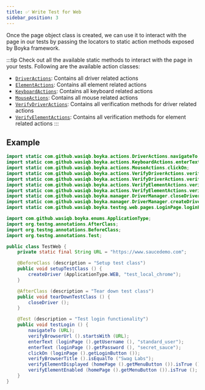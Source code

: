 ```yaml
---
title: ✅ Write Test for Web
sidebar_position: 3
---
```


Once the page object class is created, we can use it to interact with the page in our tests by passing the locators to static action methods exposed by Boyka framework.

:::tip
Check out all the available static methods to interact with the page in your tests. Following are the available action classes:

- [`DriverActions`](/api/actions/driver-actions): Contains all driver related actions
- [`ElementActions`](/api/actions/element-actions): Contains all element related actions
- [`KeyboardActions`](/api/actions/keyboard-actions): Contains all keyboard related actions
- [`MouseActions`](/api/actions/mouse-actions): Contains all mouse related actions
- [`VerifyDriverActions`](/api/actions/verify-driver-actions): Contains all verification methods for driver related actions
- [`VerifyElementActions`](/api/actions/verify-element-actions): Contains all verification methods for element related actions
:::

## Example

```java
import static com.github.wasiqb.boyka.actions.DriverActions.navigateTo;
import static com.github.wasiqb.boyka.actions.KeyboardActions.enterText;
import static com.github.wasiqb.boyka.actions.MouseActions.clickOn;
import static com.github.wasiqb.boyka.actions.VerifyDriverActions.verifyBrowserTitle;
import static com.github.wasiqb.boyka.actions.VerifyDriverActions.verifyBrowserUrl;
import static com.github.wasiqb.boyka.actions.VerifyElementActions.verifyElementDisplayed;
import static com.github.wasiqb.boyka.actions.VerifyElementActions.verifyElementEnabled;
import static com.github.wasiqb.boyka.manager.DriverManager.closeDriver;
import static com.github.wasiqb.boyka.manager.DriverManager.createDriver;
import static com.github.wasiqb.boyka.testng.web.pages.LoginPage.loginPage;

import com.github.wasiqb.boyka.enums.ApplicationType;
import org.testng.annotations.AfterClass;
import org.testng.annotations.BeforeClass;
import org.testng.annotations.Test;

public class TestWeb {
    private static final String URL = "https://www.saucedemo.com";

    @BeforeClass (description = "Setup test class")
    public void setupTestClass () {
        createDriver (ApplicationType.WEB, "test_local_chrome");
    }

    @AfterClass (description = "Tear down test class")
    public void tearDownTestClass () {
        closeDriver ();
    }

    @Test (description = "Test login functionality")
    public void testLogin () {
        navigateTo (URL);
        verifyBrowserUrl ().startsWith (URL);
        enterText (loginPage ().getUsername (), "standard_user");
        enterText (loginPage ().getPassword (), "secret_sauce");
        clickOn (loginPage ().getLoginButton ());
        verifyBrowserTitle ().isEqualTo ("Swag Labs");
        verifyElementDisplayed (homePage ().getMenuButton ()).isTrue ();
        verifyElementEnabled (homePage ().getMenuButton ()).isTrue ();
    }
}
```
